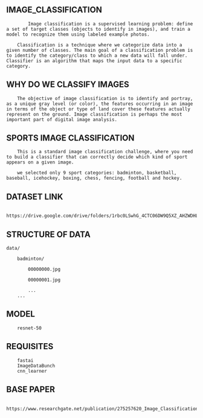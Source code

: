 ## IMAGE_CLASSIFICATION

          	Image classification is a supervised learning problem: define a set of target classes (objects to identify in images), and train a model to recognize them using labeled example photos.
		
		Classification is a technique where we categorize data into a given number of classes. The main goal of a classification problem is to identify the category/class to which a new data will fall under. Classifier is an algorithm that maps the input data to a specific category.
	 	 
## WHY DO WE CLASSIFY IMAGES
	
		The objective of image classification is to identify and portray, as a unique gray level (or color), the features occurring in an image in terms of the object or type of land cover these features actually represent on the ground. Image classification is perhaps the most important part of digital image analysis.

## SPORTS IMAGE CLASSIFICATION
		
		This is a standard image classification challenge, where you need to build a classifier that can correctly decide which kind of sport appears on a given image.
		
		we selected only 9 sport categories: badminton, basketball, baseball, icehockey, boxing, chess, fencing, football and hockey.

## DATASET LINK

          	https://drive.google.com/drive/folders/1rbc0LSwhG_4CTC06DW9Q5XZ_AHZWDHLl
	  
## STRUCTURE OF DATA

	data/

		badminton/
	
			00000000.jpg
			
			00000001.jpg
			
			...
		...
		
## MODEL

	  	resnet-50
      
## REQUISITES
      
      	fastai
      	ImageDataBunch
      	cnn_learner
     
## BASE PAPER

	 	https://www.researchgate.net/publication/275257620_Image_Classification_Using_Convolutional_Neural_Networks
